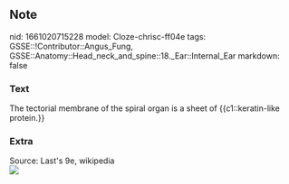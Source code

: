 ## Note
nid: 1661020715228
model: Cloze-chrisc-ff04e
tags: GSSE::!Contributor::Angus_Fung, GSSE::Anatomy::Head_neck_and_spine::18._Ear::Internal_Ear
markdown: false

### Text
The tectorial membrane of the spiral organ is a sheet of {{c1::keratin-like protein.}}

### Extra
<div>
  Source: Last's 9e, wikipedia
</div>
<div><img src=
"paste-e9cd64fffec1141a9acdc8c577dd32af7f4f3e2a.jpg"></div>
